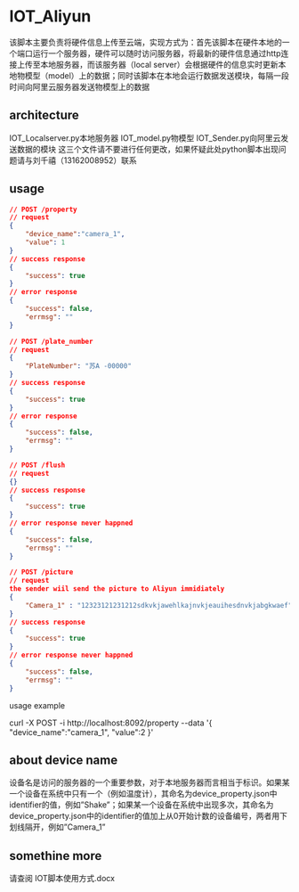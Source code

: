 # IOT_Aliyun

该脚本主要负责将硬件信息上传至云端，实现方式为：首先该脚本在硬件本地的一个端口运行一个服务器，硬件可以随时访问服务器，将最新的硬件信息通过http连接上传至本地服务器，而该服务器（local server）会根据硬件的信息实时更新本地物模型（model）上的数据；同时该脚本在本地会运行数据发送模块，每隔一段时间向阿里云服务器发送物模型上的数据

## architecture
IOT_Localserver.py本地服务器
IOT_model.py物模型
IOT_Sender.py向阿里云发送数据的模块
这三个文件请不要进行任何更改，如果怀疑此处python脚本出现问题请与刘千禧（13162008952）联系

## usage

```json
// POST /property
// request
{
    "device_name":"camera_1",
    "value": 1
}
// success response
{
    "success": true
}
// error response 
{
    "success": false,
    "errmsg": ""
}

// POST /plate_number
// request
{
    "PlateNumber": "苏A -00000"
}
// success response
{
    "success": true
}
// error response 
{
    "success": false,
    "errmsg": ""
}

// POST /flush
// request
{}
// success response
{
    "success": true
}
// error response never happned
{
    "success": false,
    "errmsg": ""
}

// POST /picture
// request
the sender wiil send the picture to Aliyun immidiately
{
    "Camera_1" : "12323121231212sdkvkjawehlkajnvkjeauihesdnvkjabgkwaef" //base64 string
}
// success response
{
    "success": true
}
// error response never happned
{
    "success": false,
    "errmsg": ""
}
```
usage example

curl -X POST -i http://localhost:8092/property --data '{
    "device_name":"camera_1",
    "value":2
}'


## about device name

设备名是访问的服务器的一个重要参数，对于本地服务器而言相当于标识。如果某一个设备在系统中只有一个（例如温度计），其命名为device_property.json中identifier的值，例如”Shake”；如果某一个设备在系统中出现多次，其命名为device_property.json中的identifier的值加上从0开始计数的设备编号，两者用下划线隔开，例如”Camera_1”

## somethine more
请查阅 IOT脚本使用方式.docx
